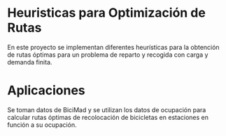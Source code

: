 # Heuristicas para Optimización de Rutas
En este proyecto se implementan diferentes heurísticas para la obtención de rutas óptimas para un problema de reparto y recogida con carga y demanda finita.

# Aplicaciones
Se toman datos de BiciMad y se utilizan los datos de ocupación para calcular rutas óptimas de recolocación de bicicletas en estaciones en función a su ocupación.
